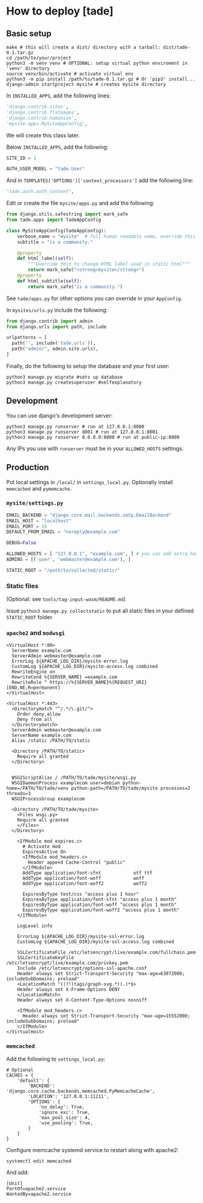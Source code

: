 # How to deploy [tade]

## Basic setup

```shell
make # this will create a dist/ directory with a tarball: dist/tade-0.1.tar.gz
cd /path/to/your/project
python3 -m venv venv # OPTIONAL: setup virtual python enviroment in 'venv' directory
source venv/bin/activate # activate virtual env
python3 -m pip install /path/to/tade-0.1.tar.gz # Or 'pip3' install...
django-admin startproject mysite # creates mysite directory
```

In `INSTALLED_APPS`, add the following lines:

```python
'django.contrib.sites',
'django.contrib.flatpages',
'django.contrib.humanize',
'mysite.apps.MySiteAppConfig',
```

We will create this class later.

Below `INSTALLED_APPS`, add the following:

```python
SITE_ID = 1

AUTH_USER_MODEL = "tade.User"
```

And in `TEMPLATES['OPTIONS']['context_processors']` add the following line:

```python
"tade.auth.auth_context",
```

Edit or create the file `mysite/apps.py` and add the following:

```python
from django.utils.safestring import mark_safe
from tade.apps import TadeAppConfig

class MySiteAppConfig(TadeAppConfig):
    verbose_name = "mysite"  # full human readable name, override this
    subtitle = "is a community."

    @property
    def html_label(self):
        """Override this to change HTML label used in static html"""
        return mark_safe("<strong>mysite</strong>")
    @property
    def html_subtitle(self):
        return mark_safe("is a community.")
```

See `tade/apps.py` for other options you can override in your `AppConfig`.

In `mysites/urls.py` include the following:


```python
from django.contrib import admin
from django.urls import path, include

urlpatterns = [
  path('', include('tade.urls')),
  path("admin/", admin.site.urls),
]
```

Finally, do the following to setup the database and your first user:

```shell
python3 manage.py migrate #sets up database
python3 manage.py createsuperuser #selfexplanatory
```

## Development

You can use django's development server:

```shell
python3 manage.py runserver # run at 127.0.0.1:8000
python3 manage.py runserver 8001 # run at 127.0.0.1:8001
python3 manage.py runserver 0.0.0.0:8000 # run at public-ip:8000
```

Any IPs you use with `runserver` must be in your `ALLOWED_HOSTS` settings.

## Production

Put local settings in `/local/` in `settings_local.py`. Optionally install `memcached` and `pymemcache`.

### `mysite/settings.py`

```python
EMAIL_BACKEND = "django.core.mail.backends.smtp.EmailBackend"
EMAIL_HOST = "localhost"
EMAIL_PORT = 25
DEFAULT_FROM_EMAIL = "noreply@example.com"

DEBUG=False

ALLOWED_HOSTS = [ "127.0.0.1", "example.com", ] # you can add extra hosts too e.g. "example.onion"
ADMINS = [('user', 'webmaster@example.com'), ]

STATIC_ROOT = "/path/to/collected/static/"
```

### Static files

(Optional: see `tools/tag-input-wasm/README.md`)

Issue `python3 manage.py collectstatic` to put all static files in your defined `STATIC_ROOT` folder.

### `apache2` and `modwsgi`

```text
<VirtualHost *:80>
  ServerName example.com
  ServerAdmin webmaster@example.com
  ErrorLog ${APACHE_LOG_DIR}/mysite-error.log
  CustomLog ${APACHE_LOG_DIR}/mysite-access.log combined
  RewriteEngine on
  RewriteCond %{SERVER_NAME} =example.com
  RewriteRule ^ https://%{SERVER_NAME}%{REQUEST_URI} [END,NE,R=permanent]
</VirtualHost>

<VirtualHost *:443>
  <Directorymatch "^/.*/\.git/">
    Order deny,allow
    Deny from all
  </Directorymatch>
  ServerAdmin webmaster@example.com
  ServerName example.com
  Alias /static /PATH/TO/static

  <Directory /PATH/TO/static>
    Require all granted
  </Directory>


  WSGIScriptAlias / /PATH/TO/tade/mysite/wsgi.py
  WSGIDaemonProcess examplecom user=debian python-home=/PATH/TO/tade/venv python-path=/PATH/TO/tade/mysite processes=2 threads=3
  WSGIProcessGroup examplecom

  <Directory /PATH/TO/tade/mysite>
    <Files wsgi.py>
    Require all granted
    </Files>
  </Directory>

    <IfModule mod_expires.c>
      # Activate mod
      ExpiresActive On
      <IfModule mod_headers.c>
        Header append Cache-Control "public"
      </IfModule>
      AddType application/font-sfnt            otf ttf
      AddType application/font-woff            woff
      AddType application/font-woff2           woff2

      ExpiresByType text/css "access plus 1 hour"
      ExpiresByType application/font-sfnt "access plus 1 month"
      ExpiresByType application/font-woff "access plus 1 month"
      ExpiresByType application/font-woff2 "access plus 1 month"
    </IfModule>

    LogLevel info

    ErrorLog ${APACHE_LOG_DIR}/mysite-ssl-error.log
    CustomLog ${APACHE_LOG_DIR}/mysite-ssl-access.log combined

    SSLCertificateFile /etc/letsencrypt/live/example.com/fullchain.pem
    SSLCertificateKeyFile /etc/letsencrypt/live/example.com/privkey.pem
    Include /etc/letsencrypt/options-ssl-apache.conf
    Header always set Strict-Transport-Security "max-age=63072000; includeSubDomains; preload"
    <LocationMatch ^((?!(tags/graph-svg.*)).)*$>
    Header always set X-Frame-Options DENY
    </LocationMatch>
    Header always set X-Content-Type-Options nosniff

    <IfModule mod_headers.c>
      Header always set Strict-Transport-Security "max-age=15552000; includeSubDomains; preload"
    </IfModule>
</VirtualHost>
```

### `memcached`

Add the following to `settings_local.py`:

```
# Optional
CACHES = {
    'default': {
        'BACKEND': 'django.core.cache.backends.memcached.PyMemcacheCache',
        'LOCATION': '127.0.0.1:11211',
        'OPTIONS': {
            'no_delay': True,
            'ignore_exc': True,
            'max_pool_size': 4,
            'use_pooling': True,
        }
    }
}
```

Configure memcache systemd service to restart along with apache2:

```shell
systemctl edit memcached
```

And add:

```
[Unit]
PartOf=apache2.service
WantedBy=apache2.service
```
